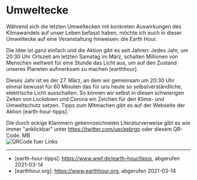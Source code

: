 # Umweltecke

Während sich die letzten Umweltecken mit konkreten Auswirkungen des Klimawandels auf unser Leben befasst haben, möchte ich euch in dieser Umweltecke auf eine Veranstaltung hinweisen: die Earth Hour.

Die Idee ist ganz einfach und die Aktion gibt es seit Jahren:
Jedes Jahr, um 20:30 Uhr Ortszeit am letzten Samstag im März, schalten
Millionen von Menschen weltweit für eine Stunde das Licht aus, um auf den
Zustand unseres Planeten aufmerksam zu machen \[earthhour\].

Dieses Jahr ist es der 27. März, an dem wir gemeinsam um 20:30 Uhr einmal bewusst für 60 Minuten das für uns heute so selbstverständliche, elektrische Licht ausschalten. So können wir
selbst in diesen schwierigen Zeiten von Lockdown und Corona ein Zeichen für
den Klima- und Umweltschutz setzen. Tipps zum Mitmachen gibt es auf der
Webseite der Aktion \[earth-hour-tipps\].

Die durch eckige Klammern gekennzeichneten Literaturverweise gibt es wie
immer "anklickbar" unter https://twitter.com/ueckebrgn oder diesem QR-Code.
MB <br/>
![QRCode fuer Links](ueckebrgn_qr_code.png)

----

- \[earth-hour-tipps\]: https://www.wwf.de/earth-hour/tipps, abgerufen 2021-03-14 <br/>
- \[earthhour.org\]: https://www.earthhour.org, abgerufen 2021-03-14 <br/> 

